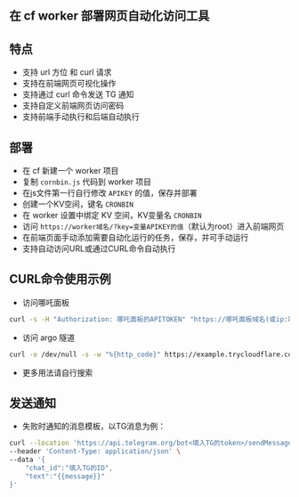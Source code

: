 ## 在 cf worker 部署网页自动化访问工具

## 特点
- 支持 url 方位 和 curl 请求
- 支持在前端网页可视化操作
- 支持通过 curl 命令发送 TG 通知
- 支持自定义前端网页访问密码
- 支持前端手动执行和后端自动执行

## 部署
- 在 cf 新建一个 worker 项目
- 复制 `cornbin.js` 代码到 worker 项目
- 在js文件第一行自行修改 `APIKEY` 的值，保存并部署
- 创建一个KV空间，键名 `CRONBIN`
- 在 worker 设置中绑定 KV 空间，KV变量名 `CRONBIN`
- 访问 `https://worker域名/?key=变量APIKEY的值`（默认为root）进入前端网页
- 在前端页面手动添加需要自动化运行的任务，保存，并可手动运行
- 支持自动访问URL或通过CURL命令自动执行

## CURL命令使用示例
- 访问哪吒面板
```bash
curl -s -H "Authorization: 哪吒面板的APITOKEN" "https://哪吒面板域名(或ip:端口)/api/v1/server/list"
```

- 访问 argo 隧道
```bash
curl -o /dev/null -s -w "%{http_code}" https://example.trycloudflare.com | grep -qE "^(404)$" && echo "隧道正常" || echo "隧道异常"
```

- 更多用法请自行搜索

## 发送通知
- 失败时通知的消息模板，以TG消息为例：
```bash
curl --location 'https://api.telegram.org/bot<填入TG的token>/sendMessage' \
--header 'Content-Type: application/json' \
--data '{
    "chat_id":"填入TG的ID",
    "text":"{{message}}"
}'
```
